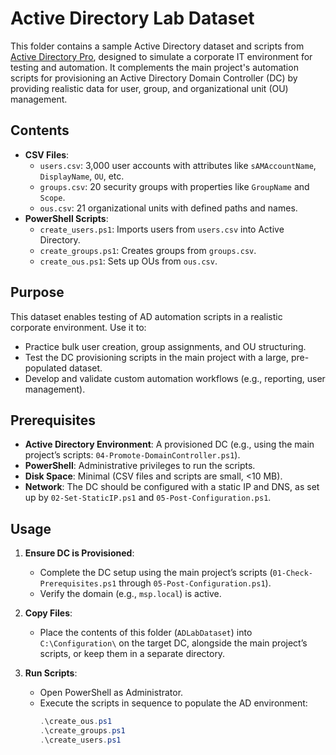 # Active Directory Lab Dataset

This folder contains a sample Active Directory dataset and scripts from [Active Directory Pro](https://activedirectorypro.com/downloads/ActiveDirectory_Lab_Scripts.zip), designed to simulate a corporate IT environment for testing and automation. It complements the main project's automation scripts for provisioning an Active Directory Domain Controller (DC) by providing realistic data for user, group, and organizational unit (OU) management.

## Contents

- **CSV Files**:
  - `users.csv`: 3,000 user accounts with attributes like `sAMAccountName`, `DisplayName`, `OU`, etc.
  - `groups.csv`: 20 security groups with properties like `GroupName` and `Scope`.
  - `ous.csv`: 21 organizational units with defined paths and names.
- **PowerShell Scripts**:
  - `create_users.ps1`: Imports users from `users.csv` into Active Directory.
  - `create_groups.ps1`: Creates groups from `groups.csv`.
  - `create_ous.ps1`: Sets up OUs from `ous.csv`.

## Purpose

This dataset enables testing of AD automation scripts in a realistic corporate environment. Use it to:
- Practice bulk user creation, group assignments, and OU structuring.
- Test the DC provisioning scripts in the main project with a large, pre-populated dataset.
- Develop and validate custom automation workflows (e.g., reporting, user management).

## Prerequisites

- **Active Directory Environment**: A provisioned DC (e.g., using the main project’s scripts: `04-Promote-DomainController.ps1`).
- **PowerShell**: Administrative privileges to run the scripts.
- **Disk Space**: Minimal (CSV files and scripts are small, <10 MB).
- **Network**: The DC should be configured with a static IP and DNS, as set up by `02-Set-StaticIP.ps1` and `05-Post-Configuration.ps1`.

## Usage

1. **Ensure DC is Provisioned**:
   - Complete the DC setup using the main project’s scripts (`01-Check-Prerequisites.ps1` through `05-Post-Configuration.ps1`).
   - Verify the domain (e.g., `msp.local`) is active.

2. **Copy Files**:
   - Place the contents of this folder (`ADLabDataset`) into `C:\Configuration\` on the target DC, alongside the main project’s scripts, or keep them in a separate directory.

3. **Run Scripts**:
   - Open PowerShell as Administrator.
   - Execute the scripts in sequence to populate the AD environment:
     ```powershell
     .\create_ous.ps1
     .\create_groups.ps1
     .\create_users.ps1
